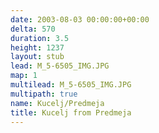 ```yaml
---
date: 2003-08-03 00:00:00+00:00
delta: 570
duration: 3.5
height: 1237
layout: stub
lead: M_5-6505_IMG.JPG
map: 1
multilead: M_5-6505_IMG.JPG
multipath: true
name: Kucelj/Predmeja
title: Kucelj from Predmeja
---
```

